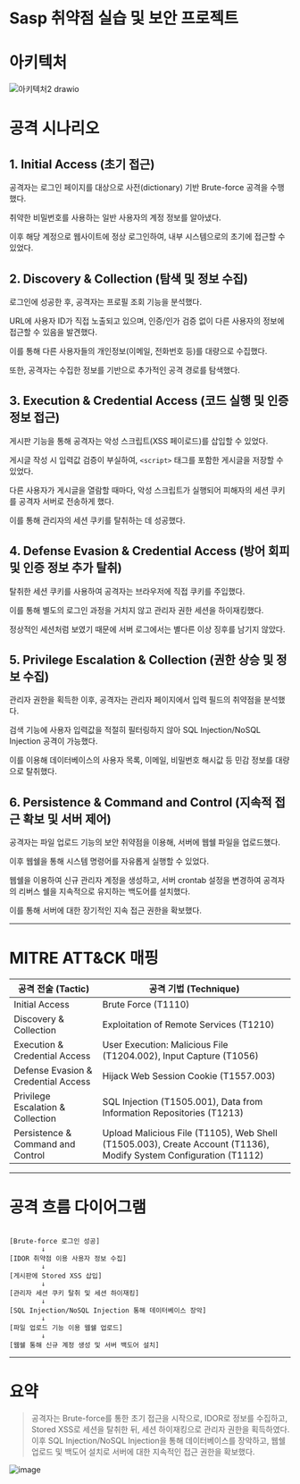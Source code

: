 # Sasp 취약점 실습 및 보안 프로젝트





# 아키텍처


![아키텍처2 drawio](https://github.com/user-attachments/assets/d7662a6b-3742-4be5-bcd1-4f4b06cdece0)





# 공격 시나리오

## 1. Initial Access (초기 접근)

공격자는 로그인 페이지를 대상으로 사전(dictionary) 기반 Brute-force 공격을 수행했다.

취약한 비밀번호를 사용하는 일반 사용자의 계정 정보를 알아냈다.

이후 해당 계정으로 웹사이트에 정상 로그인하여, 내부 시스템으로의 초기에 접근할 수 있었다.

## 2. Discovery & Collection (탐색 및 정보 수집)

로그인에 성공한 후, 공격자는 프로필 조회 기능을 분석했다.

URL에 사용자 ID가 직접 노출되고 있으며, 인증/인가 검증 없이 다른 사용자의 정보에 접근할 수 있음을 발견했다.

이를 통해 다른 사용자들의 개인정보(이메일, 전화번호 등)를 대량으로 수집했다.

또한, 공격자는 수집한 정보를 기반으로 추가적인 공격 경로를 탐색했다.

## 3. Execution & Credential Access (코드 실행 및 인증 정보 접근)

게시판 기능을 통해 공격자는 악성 스크립트(XSS 페이로드)를 삽입할 수 있었다.

게시글 작성 시 입력값 검증이 부실하여, `<script>` 태그를 포함한 게시글을 저장할 수 있었다.

다른 사용자가 게시글을 열람할 때마다, 악성 스크립트가 실행되어 피해자의 세션 쿠키를 공격자 서버로 전송하게 했다.

이를 통해 관리자의 세션 쿠키를 탈취하는 데 성공했다.

## 4. Defense Evasion & Credential Access (방어 회피 및 인증 정보 추가 탈취)

탈취한 세션 쿠키를 사용하여 공격자는 브라우저에 직접 쿠키를 주입했다.

이를 통해 별도의 로그인 과정을 거치지 않고 관리자 권한 세션을 하이재킹했다.

정상적인 세션처럼 보였기 때문에 서버 로그에서는 별다른 이상 징후를 남기지 않았다.

## 5. Privilege Escalation & Collection (권한 상승 및 정보 수집)

관리자 권한을 획득한 이후, 공격자는 관리자 페이지에서 입력 필드의 취약점을 분석했다.

검색 기능에 사용자 입력값을 적절히 필터링하지 않아 SQL Injection/NoSQL Injection 공격이 가능했다.

이를 이용해 데이터베이스의 사용자 목록, 이메일, 비밀번호 해시값 등 민감 정보를 대량으로 탈취했다.

## 6. Persistence & Command and Control (지속적 접근 확보 및 서버 제어)

공격자는 파일 업로드 기능의 보안 취약점을 이용해, 서버에 웹쉘 파일을 업로드했다.

이후 웹쉘을 통해 시스템 명령어를 자유롭게 실행할 수 있었다.

웹쉘을 이용하여 신규 관리자 계정을 생성하고, 서버 crontab 설정을 변경하여 공격자의 리버스 쉘을 지속적으로 유지하는 백도어를 설치했다.

이를 통해 서버에 대한 장기적인 지속 접근 권한을 확보했다.

---

# MITRE ATT&CK 매핑

| 공격 전술 (Tactic) | 공격 기법 (Technique) |
| --- | --- |
| Initial Access | Brute Force (T1110) |
| Discovery & Collection | Exploitation of Remote Services (T1210) |
| Execution & Credential Access | User Execution: Malicious File (T1204.002), Input Capture (T1056) |
| Defense Evasion & Credential Access | Hijack Web Session Cookie (T1557.003) |
| Privilege Escalation & Collection | SQL Injection (T1505.001), Data from Information Repositories (T1213) |
| Persistence & Command and Control | Upload Malicious File (T1105), Web Shell (T1505.003), Create Account (T1136), Modify System Configuration (T1112) |

---

# 공격 흐름 다이어그램

```

[Brute-force 로그인 성공]
        ↓
[IDOR 취약점 이용 사용자 정보 수집]
        ↓
[게시판에 Stored XSS 삽입]
        ↓
[관리자 세션 쿠키 탈취 및 세션 하이재킹]
        ↓
[SQL Injection/NoSQL Injection 통해 데이터베이스 장악]
        ↓
[파일 업로드 기능 이용 웹쉘 업로드]
        ↓
[웹쉘 통해 신규 계정 생성 및 서버 백도어 설치]

```

---

# 요약

> 공격자는 Brute-force를 통한 초기 접근을 시작으로, IDOR로 정보를 수집하고, Stored XSS로 세션을 탈취한 뒤, 세션 하이재킹으로 관리자 권한을 획득하였다. 이후 SQL Injection/NoSQL Injection을 통해 데이터베이스를 장악하고, 웹쉘 업로드 및 백도어 설치로 서버에 대한 지속적인 접근 권한을 확보했다.
>




![image](https://github.com/user-attachments/assets/c4929292-5d34-496a-84d0-656059ae4519)




